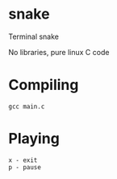 # snake
Terminal snake

No libraries, pure linux C code

# Compiling

    gcc main.c

# Playing

    x - exit
    p - pause
